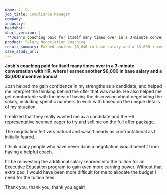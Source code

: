 ```yaml
---
name: J. C.
job_title: Compliance Manager
company: 
industry: 
headshot: 
short_version: |
 **Josh's coaching paid for itself many times over in a 3-minute conversation with HR, where I earned another $6,000 in base salary and a $3,000 incentive bonus!**
product: Salary Negotiation Coaching
result_summary: Earned another $6,000 in base salary and a $3,000 incentive bonus.
case_study_url: 
---
```


**Josh's coaching paid for itself many times over in a 3-minute conversation with HR, where I earned another $6,000 in base salary and a $3,000 incentive bonus!**

Josh helped me gain confidence in my strengths as a candidate, and helped me interpret the thinking behind the offer that was made. He also helped me get comfortable with the idea of having the discussion about negotiating the salary, including specific numbers to work with based on the unique details of my situation.

I realized that they really wanted me as a candidate and the HR representative seemed eager to try and sell me on the full offer package.

The negotiation felt very natural and wasn't nearly as confrontational as I initially feared.

I think many people who have never done a negotiation would benefit from having a helpful coach.

I'll be reinvesting the additional salary I earned into the tuition for an Executive Education program to gain even more earning power. Without that extra pad, I would have been more difficult for me to allocate the budget I need for the tuition fees.

Thank you, thank you, thank you again!